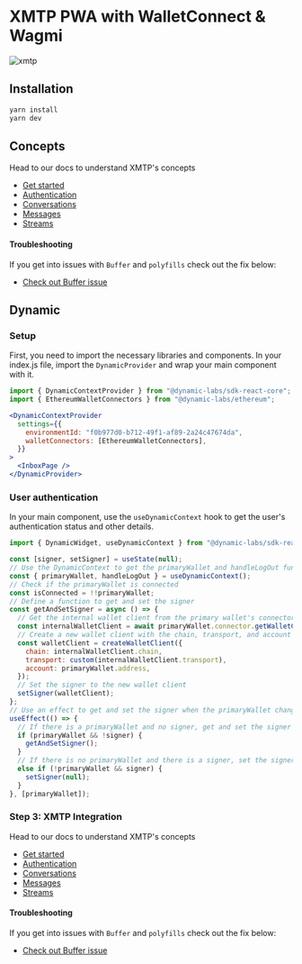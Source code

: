 # XMTP PWA with WalletConnect & Wagmi

![xmtp](https://github.com/xmtp/xmtp-quickstart-reactjs/assets/1447073/3f2979ec-4d13-4c3d-bf20-deab3b2ffaa1)

## Installation

```bash
yarn install
yarn dev
```

## Concepts

Head to our docs to understand XMTP's concepts

- [Get started](https://xmtp.org/docs/build/get-started/overview?sdk=react)
- [Authentication](https://xmtp.org/docs/build/authentication?sdk=react)
- [Conversations](https://xmtp.org/docs/build/conversations?sdk=react)
- [Messages](https://xmtp.org/docs/build/messages/?sdk=react)
- [Streams](https://xmtp.org/docs/build/streams/?sdk=react)

#### Troubleshooting

If you get into issues with `Buffer` and `polyfills` check out the fix below:

- [Check out Buffer issue](https://github.com/xmtp/xmtp-js/issues/487)

## Dynamic

### Setup

First, you need to import the necessary libraries and components. In your index.js file, import the `DynamicProvider` and wrap your main component with it.

```jsx
import { DynamicContextProvider } from "@dynamic-labs/sdk-react-core";
import { EthereumWalletConnectors } from "@dynamic-labs/ethereum";
```

```jsx
<DynamicContextProvider
  settings={{
    environmentId: "f0b977d0-b712-49f1-af89-2a24c47674da",
    walletConnectors: [EthereumWalletConnectors],
  }}
>
  <InboxPage />
</DynamicProvider>
```

### User authentication

In your main component, use the `useDynamicContext` hook to get the user's authentication status and other details.

```jsx
import { DynamicWidget, useDynamicContext } from "@dynamic-labs/sdk-react-core";

const [signer, setSigner] = useState(null);
// Use the DynamicContext to get the primaryWallet and handleLogOut function
const { primaryWallet, handleLogOut } = useDynamicContext();
// Check if the primaryWallet is connected
const isConnected = !!primaryWallet;
// Define a function to get and set the signer
const getAndSetSigner = async () => {
  // Get the internal wallet client from the primary wallet's connector
  const internalWalletClient = await primaryWallet.connector.getWalletClient();
  // Create a new wallet client with the chain, transport, and account from the internal wallet client
  const walletClient = createWalletClient({
    chain: internalWalletClient.chain,
    transport: custom(internalWalletClient.transport),
    account: primaryWallet.address,
  });
  // Set the signer to the new wallet client
  setSigner(walletClient);
};
// Use an effect to get and set the signer when the primaryWallet changes
useEffect(() => {
  // If there is a primaryWallet and no signer, get and set the signer
  if (primaryWallet && !signer) {
    getAndSetSigner();
  }
  // If there is no primaryWallet and there is a signer, set the signer to null
  else if (!primaryWallet && signer) {
    setSigner(null);
  }
}, [primaryWallet]);
```

### Step 3: XMTP Integration

Head to our docs to understand XMTP's concepts

- [Get started](https://xmtp.org/docs/build/get-started?sdk=js)
- [Authentication](https://xmtp.org/docs/build/authentication?sdk=js)
- [Conversations](https://xmtp.org/docs/build/conversations?sdk=js)
- [Messages](https://xmtp.org/docs/build/messages/?sdk=js)
- [Streams](https://xmtp.org/docs/build/streams/?sdk=js)

#### Troubleshooting

If you get into issues with `Buffer` and `polyfills` check out the fix below:

- [Check out Buffer issue](https://github.com/xmtp/xmtp-js/issues/487)
